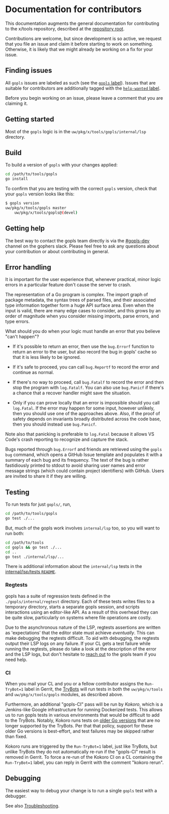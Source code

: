 # Documentation for contributors

This documentation augments the general documentation for contributing to the
x/tools repository, described at the [repository root](../../CONTRIBUTING.md).

Contributions are welcome, but since development is so active, we request that
you file an issue and claim it before starting to work on something. Otherwise,
it is likely that we might already be working on a fix for your issue.

## Finding issues

All `gopls` issues are labeled as such (see the [`gopls` label][issue-gopls]).
Issues that are suitable for contributors are additionally tagged with the
[`help-wanted` label][issue-wanted].

Before you begin working on an issue, please leave a comment that you are
claiming it.

## Getting started

Most of the `gopls` logic is in the `uw/pkg/x/tools/gopls/internal/lsp`
directory.

## Build

To build a version of `gopls` with your changes applied:

```bash
cd /path/to/tools/gopls
go install
```

To confirm that you are testing with the correct `gopls` version, check that
your `gopls` version looks like this:

```bash
$ gopls version
uw/pkg/x/tools/gopls master
    uw/pkg/x/tools/gopls@(devel)
```

## Getting help

The best way to contact the gopls team directly is via the
[#gopls-dev](https://app.slack.com/client/T029RQSE6/CRWSN9NCD) channel on the
gophers slack. Please feel free to ask any questions about your contribution or
about contributing in general.


## Error handling

It is important for the user experience that, whenever practical,
minor logic errors in a particular feature don't cause the server to
crash.

The representation of a Go program is complex. The import graph of
package metadata, the syntax trees of parsed files, and their
associated type information together form a huge API surface area.
Even when the input is valid, there are many edge cases to consider,
and this grows by an order of magnitude when you consider missing
imports, parse errors, and type errors.

What should you do when your logic must handle an error that you
believe "can't happen"?

- If it's possible to return an error, then use the `bug.Errorf`
  function to return an error to the user, but also record the bug in
  gopls' cache so that it is less likely to be ignored.

- If it's safe to proceed, you can call `bug.Reportf` to record the
  error and continue as normal.

- If there's no way to proceed, call `bug.Fatalf` to record the error
  and then stop the program with `log.Fatalf`. You can also use
  `bug.Panicf` if there's a chance that a recover handler might save
  the situation.

- Only if you can prove locally that an error is impossible should you
  call `log.Fatal`. If the error may happen for some input, however
  unlikely, then you should use one of the approaches above. Also, if
  the proof of safety depends on invariants broadly distributed across
  the code base, then you should instead use `bug.Panicf`.

Note also that panicking is preferable to `log.Fatal` because it
allows VS Code's crash reporting to recognize and capture the stack.

Bugs reported through `bug.Errorf` and friends are retrieved using the
`gopls bug` command, which opens a GitHub Issue template and populates
it with a summary of each bug and its frequency.
The text of the bug is rather fastidiously printed to stdout to avoid
sharing user names and error message strings (which could contain
project identifiers) with GitHub.
Users are invited to share it if they are willing.

## Testing

To run tests for just `gopls/`, run,

```bash
cd /path/to/tools/gopls
go test ./...
```

But, much of the gopls work involves `internal/lsp` too, so you will want to
run both:

```bash
cd /path/to/tools
cd gopls && go test ./...
cd ..
go test ./internal/lsp/...
```

There is additional information about the `internal/lsp` tests in the
[internal/lsp/tests `README`](https://github.com/golang/tools/blob/master/internal/lsp/tests/README.md).

### Regtests

gopls has a suite of regression tests defined in the `./gopls/internal/regtest`
directory. Each of these tests writes files to a temporary directory, starts a
separate gopls session, and scripts interactions using an editor-like API. As a
result of this overhead they can be quite slow, particularly on systems where
file operations are costly.

Due to the asynchronous nature of the LSP, regtests assertions are written
as 'expectations' that the editor state must achieve _eventually_. This can
make debugging the regtests difficult. To aid with debugging, the regtests
output their LSP logs on any failure. If your CL gets a test failure while
running the regtests, please do take a look at the description of the error and
the LSP logs, but don't hesitate to [reach out](#getting-help) to the gopls
team if you need help.

### CI

When you mail your CL and you or a fellow contributor assigns the
`Run-TryBot=1` label in Gerrit, the
[TryBots](https://golang.org/doc/contribute.html#trybots) will run tests in
both the `uw/pkg/x/tools` and `uw/pkg/x/tools/gopls` modules, as
described above.

Furthermore, an additional "gopls-CI" pass will be run by _Kokoro_, which is a
Jenkins-like Google infrastructure for running Dockerized tests. This allows us
to run gopls tests in various environments that would be difficult to add to
the TryBots. Notably, Kokoro runs tests on
[older Go versions](../README.md#supported-go-versions) that are no longer supported
by the TryBots. Per that that policy, support for these older Go versions is
best-effort, and test failures may be skipped rather than fixed.

Kokoro runs are triggered by the `Run-TryBot=1` label, just like TryBots, but
unlike TryBots they do not automatically re-run if the "gopls-CI" result is
removed in Gerrit. To force a re-run of the Kokoro CI on a CL containing the
`Run-TryBot=1` label, you can reply in Gerrit with the comment "kokoro rerun".

## Debugging

The easiest way to debug your change is to run a single `gopls` test with a
debugger.

See also [Troubleshooting](troubleshooting.md#troubleshooting).

<!--TODO(rstambler): Add more details about the debug server and viewing
telemetry.-->

[issue-gopls]: https://github.com/golang/go/issues?utf8=%E2%9C%93&q=is%3Aissue+is%3Aopen+label%3Agopls "gopls issues"
[issue-wanted]: https://github.com/golang/go/issues?utf8=✓&q=is%3Aissue+is%3Aopen+label%3Agopls+label%3A"help+wanted" "help wanted"

